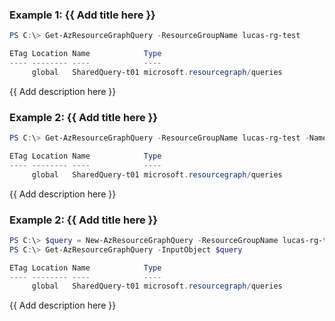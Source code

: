 ### Example 1: {{ Add title here }}
```powershell
PS C:\> Get-AzResourceGraphQuery -ResourceGroupName lucas-rg-test

ETag Location Name            Type
---- -------- ----            ----
     global   SharedQuery-t01 microsoft.resourcegraph/queries
```

{{ Add description here }}

### Example 2: {{ Add title here }}
```powershell
PS C:\> Get-AzResourceGraphQuery -ResourceGroupName lucas-rg-test -Name SharedQuery-t01

ETag Location Name            Type
---- -------- ----            ----
     global   SharedQuery-t01 microsoft.resourcegraph/queries
```

{{ Add description here }}

### Example 2: {{ Add title here }}
```powershell
PS C:\> $query = New-AzResourceGraphQuery -ResourceGroupName lucas-rg-test -Name query-t03 -Location 'global' -Query 'project id, name, type, location' -Description 'test'
PS C:\> Get-AzResourceGraphQuery -InputObject $query

ETag Location Name            Type
---- -------- ----            ----
     global   SharedQuery-t01 microsoft.resourcegraph/queries
```

{{ Add description here }}

